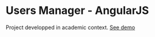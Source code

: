 # Users Manager - AngularJS
Project developped in academic context. [See demo](https://denimamab.github.io/UsersManagerAngularJS/app/#/)